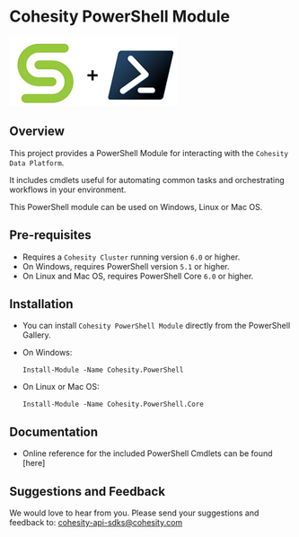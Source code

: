 # Cohesity PowerShell Module
![logo](src/cohesity_powershell.png)

## Overview
This project provides a PowerShell Module for interacting with the `Cohesity Data Platform`.

It includes cmdlets useful for automating common tasks and orchestrating workflows in your environment.

This PowerShell module can be used on Windows, Linux or Mac OS.

## Pre-requisites
* Requires a `Cohesity Cluster` running version `6.0` or higher.
* On Windows, requires PowerShell version `5.1` or higher.
* On Linux and Mac OS, requires PowerShell Core `6.0` or higher.

## Installation
* You can install `Cohesity PowerShell Module` directly from the PowerShell Gallery.

* On Windows:
    ```
    Install-Module -Name Cohesity.PowerShell
    ```
* On Linux or Mac OS:
    ```
    Install-Module -Name Cohesity.PowerShell.Core
    ```
## Documentation
* Online reference for the included PowerShell Cmdlets can be found [here]

## Suggestions and Feedback
We would love to hear from you. Please send your suggestions and feedback to: cohesity-api-sdks@cohesity.com
